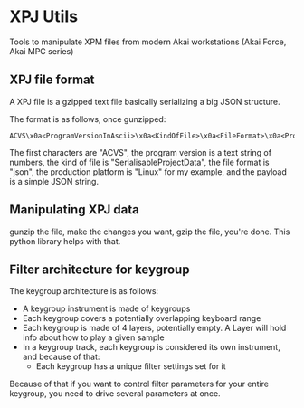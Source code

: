 # XPJ Utils

Tools to manipulate XPM files from modern Akai workstations (Akai Force, Akai MPC series)

## XPJ file format

A XPJ file is a gzipped text file basically serializing a big JSON structure.

The format is as follows, once gunzipped:

```hex
ACVS\x0a<ProgramVersionInAscii>\x0a<KindOfFile>\x0a<FileFormat>\x0a<ProductionPlatform>\x0a<Payload>
```

The first characters are "ACVS", the program version is a text string of numbers, the kind of file is "SerialisableProjectData", the file format is "json", the production platform is "Linux" for my example, and the payload is a simple JSON string.

## Manipulating XPJ data

gunzip the file, make the changes you want, gzip the file, you're done. This python library helps with that.

## Filter architecture for keygroup

The keygroup architecture is as follows:

- A keygroup instrument is made of keygroups
- Each keygroup covers a potentially overlapping keyboard range
- Each keygroup is made of 4 layers, potentially empty. A Layer will hold info about how to play a given sample
- In a keygroup track, each keygroup is considered its own instrument, and because of that:
  - Each keygroup has a unique filter settings set for it

Because of that if you want to control filter parameters for your entire keygroup, you need to drive several parameters at once.

